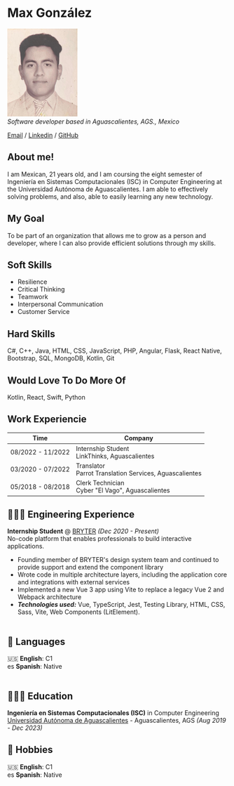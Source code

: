 
# Max González

![Photo](profile_photo.png) <br>
_Software developer based in Aguascalientes, AGS., Mexico_

[Email](mailto:gonzalezfriasmax36@gmail.com) / [Linkedin](https://www.linkedin.com/in/maxgonzalezfrias/) / [GitHub](https://github.com/MaxGonzalez67304)

## About me!

I am Mexican, 21 years old, and I am coursing the eight semester of Ingeniería en Sistemas Computacionales (ISC) in Computer Engineering at the Universidad Autónoma de Aguascalientes. I am able to effectively solving problems, and also, able to easily learning any new technology.

## My Goal

To be part of an organization that allows me to grow as a person and developer, where I can also provide efficient solutions through my skills.

## Soft Skills

* Resilience
* Critical Thinking
* Teamwork
* Interpersonal Communication
* Customer Service

## Hard Skills

C#, C++, Java, HTML, CSS, JavaScript, PHP, Angular, Flask, React Native, Bootstrap, SQL, MongoDB, Kotlin, Git  

## Would Love To Do More Of

Kotlin, React, Swift, Python

## Work Experiencie

|Time|Company|
|----|---|
|08/2022 - 11/2022|Internship Student<br>LinkThinks, Aguascalientes|
|03/2020 - 07/2022|Translator<br>Parrot Translation Services, Aguascalientes|
|05/2018 - 08/2018|Clerk Technician<br>Cyber "El Vago", Aguascalientes|

## 👩🏼‍💻 Engineering Experience

**Internship Student** @ [BRYTER](https://bryter.com/) _(Dec 2020 - Present)_ <br>
No-code platform that enables professionals to build interactive applications.
  - Founding member of BRYTER's design system team and continued to provide support and extend the component library
  - Wrote code in multiple architecture layers, including the application core and integrations with external services
  - Implemented a new Vue 3 app using Vite to replace a legacy Vue 2 and Webpack architecture
  - **_Technologies used:_** Vue, TypeScript, Jest, Testing Library, HTML, CSS, Sass, Vite, Web Components (LitElement).
<br><br>

## 💬 Languages

🇺🇸 **English**: C1 <br>
es **Spanish**: Native
<br><br>

## 👩🏼‍🎓 Education

**Ingeniería en Sistemas Computacionales (ISC)** in Computer Engineering<br>
[Universidad Autónoma de Aguascalientes](https://www.uaa.mx/portal/) - Aguascalientes, AGS _(Aug 2019 - Dec 2023)_ <br>

## 💬 Hobbies

🇺🇸 **English**: C1 <br>
es **Spanish**: Native
<br><br>
